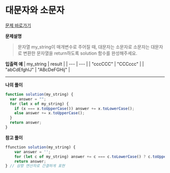 # 대문자와 소문자

[문제 바로가기](https://school.programmers.co.kr/learn/courses/30/lessons/120893)

**문제설명**

> 문자열 my_string이 매개변수로 주어질 때, 대문자는 소문자로 소문자는 대문자로 변환한 문자열을 return하도록 solution 함수를 완성해주세요.

**입출력 예**
| my_string | result |
| --- | --- |
| "cccCCC" | "CCCccc" |
| "abCdEfghIJ" | "ABcDeFGHij" |

---

**나의 풀이**

```javascript
function solution(my_string) {
  var answer = "";
  for (let x of my_string) {
    if (x === x.toUpperCase()) answer += x.toLowerCase();
    else answer += x.toUpperCase();
  }
  return answer;
}
```

**참고 풀이**

```javascript
ffunction solution(my_string) {
    var answer = '';
    for (let c of my_string) answer += c === c.toLowerCase() ? c.toUpperCase() : c.toLowerCase();
    return answer;
} // 삼항 연산자로 간결하게 표현
```
